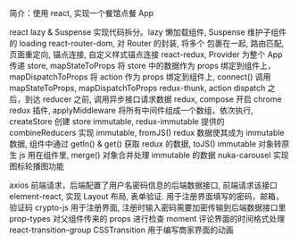 ﻿简介：使用 react, 实现一个餐馆点餐 App

react lazy & Suspense 实现代码拆分。lazy 懒加载组件, Suspense 维护子组件的 loading
react-router-dom, <BrowserRouter> 对 Router 的封装, <Switch> 将多个 <Route> 包裹在一起, <Route> 路由匹配, <Redirect> 页面重定向, <Link> 锚点连接, <NavLink> 自定义样式锚点连接
react-redux, Provider 为整个 App 传递 store, mapStateToProps 将 store 中的数据作为 props 绑定到组件上， mapDispatchToProps 将 action 作为 props 绑定到组件上, connect() 调用 mapStateToProps, mapDispatchToProps
redux-thunk, action dispatch 之后，到达 reducer 之前, 调用异步接口请求数据
redux, compose 开启 chrome redux 插件, applyMiddleware 将所有中间件组成一个数组，依次执行, createStore 创建 store
immutable, redux-immutable 提供的 combineReducers 实现 immutable, fromJS() redux 数据使其成为 immutable 数据, 组件中通过 getIn() & get() 获取 redux 的数据, toJS() immutable 对象转原生 js 用在组件里, merge() 对象合并处理 immutable 的数据
nuka-carousel 实现图标轮播图功能

axios 前端请求，后端配置了用户名密码信息的后端数据接口, 前端请求该接口
element-react, 实现 Layout 布局, 表单验证. 用于注册界面填写的密码，邮箱，验证码
crypto-js 用于注册界面, 注册时输入密码需要加密传输到后端数据接口里
prop-types 对父组件传来的 props 进行检查
moment 评论界面的时间格式处理
react-transition-group CSSTransition 用于编写商家界面的动画
